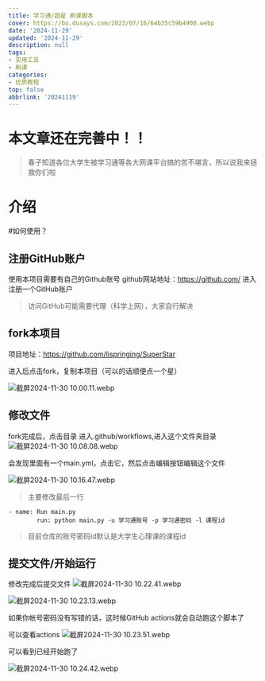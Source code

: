 ```yaml
---
title: 学习通/超星 刷课脚本
cover: https://bu.dusays.com/2023/07/16/64b35c59b4900.webp
date: '2024-11-29'
updated: '2024-11-29'
description: null
tags:
- 实用工具
- 刷课
categories:
- 优质教程
top: false
abbrlink: '20241119'
---
```

# 本文章还在完善中！！

>春子知道各位大学生被学习通等各大网课平台搞的苦不堪言，所以说我来拯救你们啦

# 介绍

#如何使用？

## 注册GitHub账户

使用本项目需要有自己的Github账号
github网站地址：https://github.com/
进入注册一个GitHub账户

>访问GitHub可能需要代理（科学上网），大家自行解决

## fork本项目

项目地址：https://github.com/lispringing/SuperStar

进入后点击fork，复制本项目（可以的话顺便点一个星）

![截屏2024-11-30 10.00.11.webp](https://immm.springing.top/2024/11/30/674a726865c9f.webp)

## 修改文件

fork完成后，点击目录
进入.github/workflows,进入这个文件夹目录
![截屏2024-11-30 10.08.08.webp](https://immm.springing.top/2024/11/30/674a73c958ea2.webp)

会发现里面有一个main.yml，点击它，然后点击编辑按钮编辑这个文件

![截屏2024-11-30 10.16.47.webp](https://immm.springing.top/2024/11/30/674a75e329160.webp)

>主要修改最后一行


```
- name: Run main.py
        run: python main.py -u 学习通账号 -p 学习通密码 -l 课程id 
```

>目前仓库的账号密码id默认是大学生心理课的课程id

## 提交文件/开始运行
修改完成后提交文件
![截屏2024-11-30 10.22.41.webp](https://immm.springing.top/2024/11/30/674a7792ae963.webp)

![截屏2024-11-30 10.23.13.webp](https://immm.springing.top/2024/11/30/674a77aa6fdba.webp)

如果你帐号密码没有写错的话，这时候GitHub actions就会自动跑这个脚本了

可以查看actions
![截屏2024-11-30 10.23.51.webp](https://immm.springing.top/2024/11/30/674a79908e6d3.webp)

可以看到已经开始跑了

![截屏2024-11-30 10.24.42.webp](https://immm.springing.top/2024/11/30/674a79baedfa6.webp)






